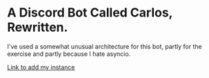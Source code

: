 # A Discord Bot Called Carlos, Rewritten.

I've used a somewhat unusual architecture for this bot, partly for the exercise and partly because I hate asyncio.

[Link to add my instance](https://discordapp.com/oauth2/authorize?client_id=282526965280276480&scope=bot&permissions=0)
